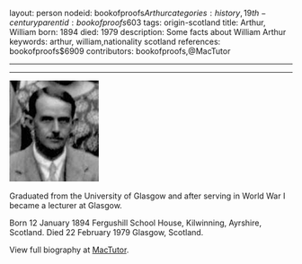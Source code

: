layout: person
nodeid: bookofproofs$Arthur
categories: history,19th-century
parentid: bookofproofs$603
tags: origin-scotland
title: Arthur, William
born: 1894
died: 1979
description: Some facts about William Arthur
keywords: arthur, william,nationality scotland
references: bookofproofs$6909
contributors: bookofproofs,@MacTutor

---


---

![Arthur.jpg](https://github.com/bookofproofs/bookofproofs.github.io/blob/main/_sources/_assets/images/portraits/Arthur.jpg?raw=true)

Graduated from the University of Glasgow and after serving in World War I became a lecturer at Glasgow.

Born 12 January 1894 Fergushill School House, Kilwinning, Ayrshire, Scotland. Died 22 February 1979 Glasgow, Scotland.


View full biography at [MacTutor](https://mathshistory.st-andrews.ac.uk/Biographies/Arthur/).